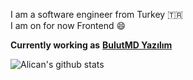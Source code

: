 
I am a software engineer from Turkey 🇹🇷 </br>
I am on for now Frontend :smile:

**Currently working as**  <a href="https://www.bulutmd.com/" target="_blank"><b>BulutMD Yazılım</b></a>

![Alican's github stats](https://github-readme-stats.vercel.app/api?username=alicanertop&theme=dark&show_icons=true&count_private=true&show_owner=true)
